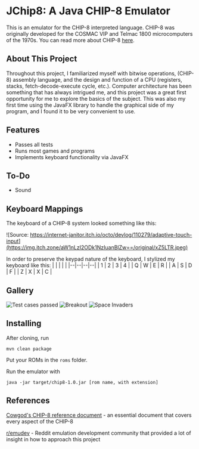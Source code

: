 ﻿# JChip8: A Java CHIP-8 Emulator

This is an emulator for the CHIP-8 interpreted language. CHIP-8 was originally developed for the COSMAC VIP and Telmac 1800 microcomputers of the 1970s. You can read more about CHIP-8 [here](https://en.wikipedia.org/wiki/CHIP-8).

## About This Project
Throughout this project, I familiarized myself with bitwise operations, (CHIP-8) assembly language, and the design and function of a CPU (registers, stacks, fetch-decode-execute cycle, etc.). Computer architecture has been something that has always intrigued me, and this project was a great first opportunity for me to explore the basics of the subject. This was also my first time using the JavaFX library to handle the graphical side of my program, and I found it to be very convenient to use.

## Features
* Passes all tests
* Runs most games and programs
* Implements keyboard functionality via JavaFX

## To-Do
* Sound

## Keyboard Mappings
The keyboard of a CHIP-8 system looked something like this: 

![Source: https://internet-janitor.itch.io/octo/devlog/110279/adaptive-touch-input](https://img.itch.zone/aW1nLzI2ODk1NzIuanBlZw==/original/xZ5LTR.jpeg)

In order to preserve the keypad nature of the keyboard, I stylized my keyboard like this:
|  |  |  |  |
|--|--|--|--|
| 1 | 2 | 3 | 4 |
| Q | W | E | R |
| A | S | D | F |
| Z | X | X | C |


## Gallery
![Test cases passed](https://i.imgur.com/SDy2DAi.png "Passed test cases")
![Breakout](https://i.imgur.com/vkyEJe5.png "Playing Breakout")
![Space Invaders](https://i.imgur.com/COvzDOg.png "Space Invaders title screen")

## Installing
After cloning, run

    mvn clean package

Put your ROMs in the `roms` folder.

Run the emulator with

    java -jar target/chip8-1.0.jar [rom name, with extension]
## References
[Cowgod's CHIP-8 reference document](http://devernay.free.fr/hacks/chip8/C8TECH10.HTM#2.1) - an essential document that covers every aspect of the CHIP-8

[r/emudev](www.reddit.com/r/emudev) -  Reddit emulation development community that provided a lot of insight in how to approach this project

